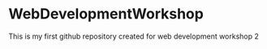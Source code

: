 # WebDevelopmentWorkshop
This is my first github repository created for web development workshop 2 
